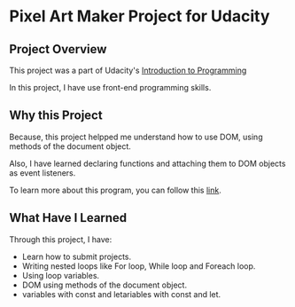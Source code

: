 # Pixel Art Maker Project for Udacity

## Project Overview
This project was a part of Udacity's [Introduction to Programming]((https://www.udacity.com/course/intro-to-programming-nanodegree--nd000).)

In this project, I have use front-end programming skills.

## Why this Project

Because, this project helpped me understand how to use DOM,  using methods of the document object.

Also, I have learned declaring functions and attaching them to DOM objects as event listeners. 

To learn more about this program, you can follow this [link](https://www.udacity.com/course/intro-to-programming-nanodegree--nd000).


## What Have I Learned

Through this project, I have:

- Learn how to submit projects.
- Writing nested loops like For loop, While loop and Foreach loop.
- Using loop variables.
- DOM using methods of the document object.
- variables with const and letariables with const and let.
